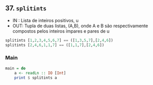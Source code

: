 ## 37. `splitints`
- IN : Lista de inteiros positivos, u
- OUT: Tupla de duas listas, (A,B), onde A e B são respectivamente compostos pelos inteiros ímpares e pares de u
```hs
splitints [1,2,3,4,5,6,7] == ([1,3,5,7],[2,4,6])
splitints [2,4,6,1,1,7] == ([1,1,7],[2,4,6])
```


<!--MAIN_BEGIN-->
### Main
```hs
main = do
    a <- readLn :: IO [Int]
    print $ splitints a

```
<!--MAIN_END-->
